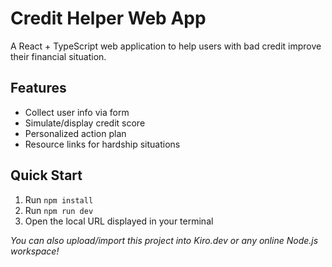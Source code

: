 # Credit Helper Web App

A React + TypeScript web application to help users with bad credit improve their financial situation.

## Features

- Collect user info via form
- Simulate/display credit score
- Personalized action plan
- Resource links for hardship situations

## Quick Start

1. Run `npm install`
2. Run `npm run dev`
3. Open the local URL displayed in your terminal

_You can also upload/import this project into Kiro.dev or any online Node.js workspace!_